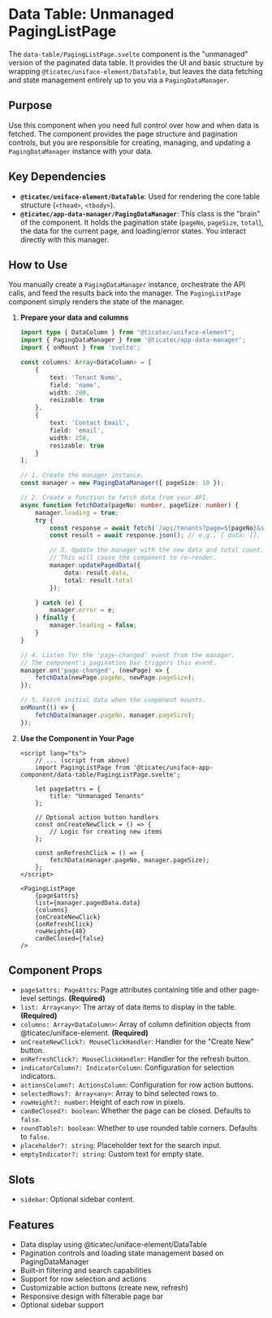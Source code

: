 # Data Table: Unmanaged PagingListPage

The `data-table/PagingListPage.svelte` component is the "unmanaged" version of the paginated data table. It provides the UI and basic structure by wrapping `@ticatec/uniface-element/DataTable`, but leaves the data fetching and state management entirely up to you via a `PagingDataManager`.

## Purpose

Use this component when you need full control over how and when data is fetched. The component provides the page structure and pagination controls, but you are responsible for creating, managing, and updating a `PagingDataManager` instance with your data.

## Key Dependencies

-   **`@ticatec/uniface-element/DataTable`**: Used for rendering the core table structure (`<thead>`, `<tbody>`).
-   **`@ticatec/app-data-manager/PagingDataManager`**: This class is the "brain" of the component. It holds the pagination state (`pageNo`, `pageSize`, `total`), the data for the current page, and loading/error states. You interact directly with this manager.

## How to Use

You manually create a `PagingDataManager` instance, orchestrate the API calls, and feed the results back into the manager. The `PagingListPage` component simply renders the state of the manager.

1.  **Prepare your data and columns**

    ```ts
    import type { DataColumn } from "@ticatec/uniface-element";
    import { PagingDataManager } from '@ticatec/app-data-manager';
    import { onMount } from 'svelte';

    const columns: Array<DataColumn> = [
        {
            text: 'Tenant Name',
            field: 'name',
            width: 200,
            resizable: true
        },
        {
            text: 'Contact Email',
            field: 'email',
            width: 250,
            resizable: true
        }
    ];

    // 1. Create the manager instance.
    const manager = new PagingDataManager({ pageSize: 10 });

    // 2. Create a function to fetch data from your API.
    async function fetchData(pageNo: number, pageSize: number) {
        manager.loading = true;
        try {
            const response = await fetch(`/api/tenants?page=${pageNo}&size=${pageSize}`);
            const result = await response.json(); // e.g., { data: [], total: 100 }

            // 3. Update the manager with the new data and total count.
            // This will cause the component to re-render.
            manager.updatePagedData({
                data: result.data,
                total: result.total
            });

        } catch (e) {
            manager.error = e;
        } finally {
            manager.loading = false;
        }
    }

    // 4. Listen for the 'page-changed' event from the manager.
    // The component's pagination bar triggers this event.
    manager.on('page-changed', (newPage) => {
        fetchData(newPage.pageNo, newPage.pageSize);
    });

    // 5. Fetch initial data when the component mounts.
    onMount(() => {
        fetchData(manager.pageNo, manager.pageSize);
    });
    ```

2.  **Use the Component in Your Page**

    ```svelte
    <script lang="ts">
        // ... (script from above)
        import PagingListPage from '@ticatec/uniface-app-component/data-table/PagingListPage.svelte';

        let page$attrs = {
            title: "Unmanaged Tenants"
        };

        // Optional action button handlers
        const onCreateNewClick = () => {
            // Logic for creating new items
        };

        const onRefreshClick = () => {
            fetchData(manager.pageNo, manager.pageSize);
        };
    </script>

    <PagingListPage
        {page$attrs}
        list={manager.pagedData.data}
        {columns}
        {onCreateNewClick}
        {onRefreshClick}
        rowHeight={48}
        canBeClosed={false}
    />
    ```

## Component Props

-   `page$attrs: PageAttrs`: Page attributes containing title and other page-level settings. **(Required)**
-   `list: Array<any>`: The array of data items to display in the table. **(Required)**
-   `columns: Array<DataColumn>`: Array of column definition objects from @ticatec/uniface-element. **(Required)**
-   `onCreateNewClick?: MouseClickHandler`: Handler for the "Create New" button.
-   `onRefreshClick?: MouseClickHandler`: Handler for the refresh button.
-   `indicatorColumn?: IndicatorColumn`: Configuration for selection indicators.
-   `actionsColumn?: ActionsColumn`: Configuration for row action buttons.
-   `selectedRows?: Array<any>`: Array to bind selected rows to.
-   `rowHeight?: number`: Height of each row in pixels.
-   `canBeClosed?: boolean`: Whether the page can be closed. Defaults to `false`.
-   `roundTable?: boolean`: Whether to use rounded table corners. Defaults to `false`.
-   `placeholder?: string`: Placeholder text for the search input.
-   `emptyIndicator?: string`: Custom text for empty state.

## Slots

-   `sidebar`: Optional sidebar content.

## Features

-   Data display using @ticatec/uniface-element/DataTable
-   Pagination controls and loading state management based on PagingDataManager
-   Built-in filtering and search capabilities
-   Support for row selection and actions
-   Customizable action buttons (create new, refresh)
-   Responsive design with filterable page bar
-   Optional sidebar support